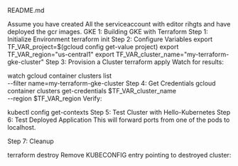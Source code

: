 README.md

Assume you have created All the serviceaccount with editor rihgts and have deployed the gcr images.
GKE 1: Building GKE with Terraform
Step 1: Initialize Environment
terraform init
Step 2: Configure Variables
export TF_VAR_project=$(gcloud config get-value project)
export TF_VAR_region="us-central1"
export TF_VAR_cluster_name="my-terraform-gke-cluster"
Step 3: Provision a Cluster
terraform apply
Watch for results:

watch gcloud container clusters list \
   --filter name=my-terraform-gke-cluster
Step 4: Get Credentials
gcloud container clusters get-credentials $TF_VAR_cluster_name \
  --region $TF_VAR_region
Verify:

kubectl config get-contexts
Step 5: Test Cluster with Hello-Kubernetes
Step 6: Test Deployed Application
This will forward ports from one of the pods to localhost.

Step 7: Cleanup

terraform destroy
Remove KUBECONFIG entry pointing to destroyed cluster:
